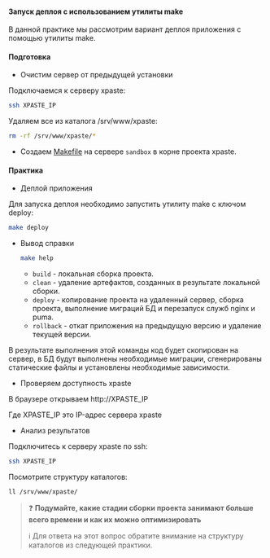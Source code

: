 #### Запуск деплоя с использованием утилиты make

В данной практике мы рассмотрим вариант деплоя приложения с помощью утилиты make. 

#### Подготовка

* Очистим сервер от предыдущей установки

Подключаемся к серверу xpaste:

```bash
ssh XPASTE_IP
```

Удаляем все из каталога /srv/www/xpaste:

```bash
rm -rf /srv/www/xpaste/*
```

* Создаем [Makefile](https://gitlab.slurm.io/devops/devops/raw/master/practice/3.ci_cd/02-ci-cd-make/Makefile) на сервере `sandbox` в корне проекта xpaste.

#### Практика

* Деплой приложения

Для запуска деплоя необходимо запустить утилиту make с ключом deploy:

```bash
make deploy
```
* Вывод справки

    ```bash
    make help
    ```

    * `build`       - локальная сборка проекта. 
    * `clean`       - удаление артефактов, созданных в результате локальной сборки.
    * `deploy`      - копирование проекта на удаленный сервер, сборка проекта, выполнение миграций БД и перезапуск служб nginx и puma.
    * `rollback`    - откат приложения на предыдущую версию и удаление текущей версии.


В результате выполнения этой команды код будет скопирован на сервер, в БД будут выполнены необходимые миграции, сгенерированы статические файлы и установлены необходимые зависимости.

* Проверяем доступность xpaste

В браузере открываем http://XPASTE_IP

Где XPASTE_IP это IP-адрес сервера xpaste

* Анализ результатов

Подключитесь к серверу xpaste по ssh:

```bash
ssh XPASTE_IP
```

Посмотрите структуру каталогов:

```bash
ll /srv/www/xpaste/
```


>
> :question: **Подумайте, какие стадии сборки проекта занимают больше всего времени и как их можно оптимизировать**
>
> :information_source: Для ответа на этот вопрос обратите внимание на структуру каталогов из следующей практики.
>
